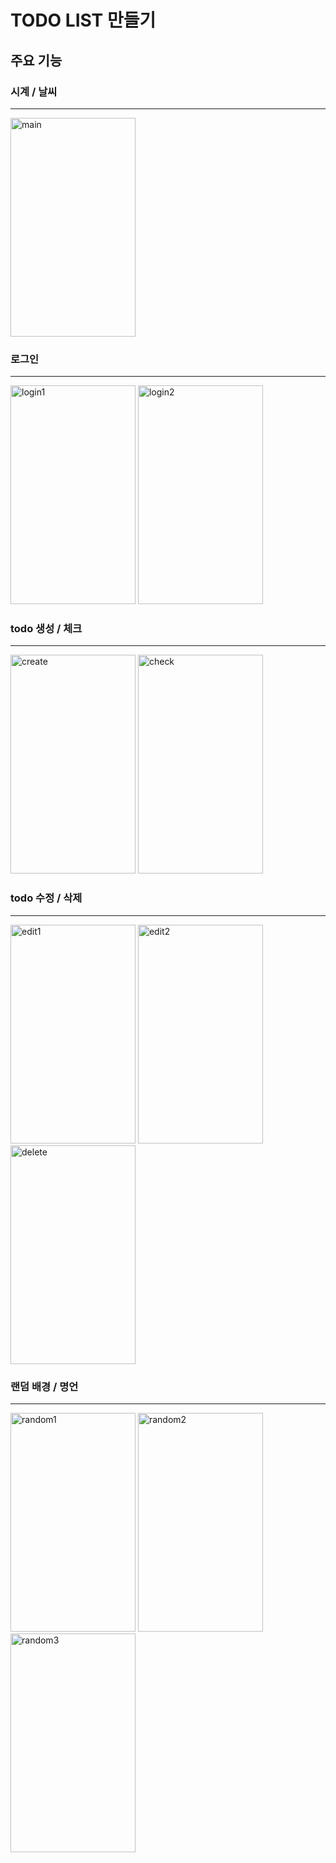 # TODO LIST 만들기

## 주요 기능
### 시계 / 날씨
------
<img width="200" height="350" alt="main" src="https://github.com/42organization/42gg-onboarding-fe-01/assets/105159293/692d444b-4dfb-4721-b43e-ba64c1af7329">

### 로그인
------
<img width="200" height="350" alt="login1" src="https://github.com/42organization/42gg-onboarding-fe-01/assets/105159293/5e7019d3-6f83-4955-888c-ae31fd501c6e">
<img width="200" height="350" alt="login2" src="https://github.com/42organization/42gg-onboarding-fe-01/assets/105159293/6e1845d7-4e43-4397-aced-af4bf65f07d4">

### todo 생성 / 체크
------
<img width="200" height="350" alt="create" src="https://github.com/42organization/42gg-onboarding-fe-01/assets/105159293/b2320ba9-14a2-4bc7-86f7-587a996f4e91">
<img width="200" height="350" alt="check" src="https://github.com/42organization/42gg-onboarding-fe-01/assets/105159293/4da7328e-d08e-473c-a010-8acb0dca24dd">

### todo 수정 / 삭제
------
<img width="200" height="350" alt="edit1" src="https://github.com/42organization/42gg-onboarding-fe-01/assets/105159293/1c9587c5-46dd-4d1f-999b-75f5d4d33f27">
<img width="200" height="350" alt="edit2" src="https://github.com/42organization/42gg-onboarding-fe-01/assets/105159293/249d5cfe-a98e-4b4e-887e-4da1ca414232">
<img width="200" height="350" alt="delete" src="https://github.com/42organization/42gg-onboarding-fe-01/assets/105159293/81f3105a-687f-4811-915a-35c7587fd16c">

### 랜덤 배경 / 명언
------
<img width="200" height="350" alt="random1" src="https://github.com/42organization/42gg-onboarding-fe-01/assets/105159293/50e56d0b-39dd-4a5f-b6eb-58c4aca5caf5">
<img width="200" height="350" alt="random2" src="https://github.com/42organization/42gg-onboarding-fe-01/assets/105159293/235a71aa-57fc-461b-ba8e-ec2d881905ef">
<img width="200" height="350" alt="random3" src="https://github.com/42organization/42gg-onboarding-fe-01/assets/105159293/0aa5849b-d84e-40aa-99a9-927b59fcc3c8">

